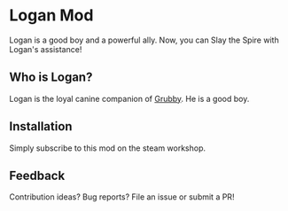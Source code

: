 # Logan Mod

Logan is a good boy and a powerful ally. Now, you can Slay the Spire with
Logan's assistance!

## Who is Logan?

Logan is the loyal canine companion of
[Grubby](https://en.wikipedia.org/wiki/Grubby). He is a good boy.

## Installation

Simply subscribe to this mod on the steam workshop.

## Feedback

Contribution ideas? Bug reports? File an issue or submit a PR!
